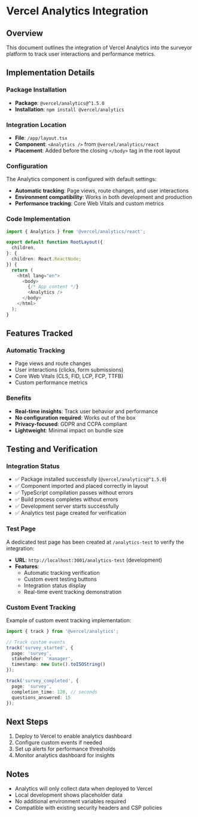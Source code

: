 # Vercel Analytics Integration

## Overview
This document outlines the integration of Vercel Analytics into the surveyor platform to track user interactions and performance metrics.

## Implementation Details

### Package Installation
- **Package**: `@vercel/analytics@^1.5.0`
- **Installation**: `npm install @vercel/analytics`

### Integration Location
- **File**: `/app/layout.tsx`
- **Component**: `<Analytics />` from `@vercel/analytics/react`
- **Placement**: Added before the closing `</body>` tag in the root layout

### Configuration
The Analytics component is configured with default settings:
- **Automatic tracking**: Page views, route changes, and user interactions
- **Environment compatibility**: Works in both development and production
- **Performance tracking**: Core Web Vitals and custom metrics

### Code Implementation
```typescript
import { Analytics } from '@vercel/analytics/react';

export default function RootLayout({
  children,
}: {
  children: React.ReactNode;
}) {
  return (
    <html lang="en">
      <body>
        {/* App content */}
        <Analytics />
      </body>
    </html>
  );
}
```

## Features Tracked

### Automatic Tracking
- Page views and route changes
- User interactions (clicks, form submissions)
- Core Web Vitals (CLS, FID, LCP, FCP, TTFB)
- Custom performance metrics

### Benefits
- **Real-time insights**: Track user behavior and performance
- **No configuration required**: Works out of the box
- **Privacy-focused**: GDPR and CCPA compliant
- **Lightweight**: Minimal impact on bundle size

## Testing and Verification

### Integration Status
- ✅ Package installed successfully (`@vercel/analytics@^1.5.0`)
- ✅ Component imported and placed correctly in layout
- ✅ TypeScript compilation passes without errors
- ✅ Build process completes without errors
- ✅ Development server starts successfully
- ✅ Analytics test page created for verification

### Test Page
A dedicated test page has been created at `/analytics-test` to verify the integration:
- **URL**: `http://localhost:3001/analytics-test` (development)
- **Features**: 
  - Automatic tracking verification
  - Custom event testing buttons
  - Integration status display
  - Real-time event tracking demonstration

### Custom Event Tracking
Example of custom event tracking implementation:
```typescript
import { track } from '@vercel/analytics';

// Track custom events
track('survey_started', {
  page: 'survey',
  stakeholder: 'manager',
  timestamp: new Date().toISOString()
});

track('survey_completed', {
  page: 'survey',
  completion_time: 120, // seconds
  questions_answered: 15
});
```

## Next Steps
1. Deploy to Vercel to enable analytics dashboard
2. Configure custom events if needed
3. Set up alerts for performance thresholds
4. Monitor analytics dashboard for insights

## Notes
- Analytics will only collect data when deployed to Vercel
- Local development shows placeholder data
- No additional environment variables required
- Compatible with existing security headers and CSP policies